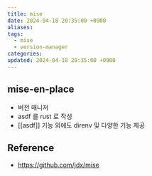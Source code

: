 ```yaml
---
title: mise
date: 2024-04-18 20:35:00 +0900
aliases: 
tags:
  - mise
  - version-manager
categories: 
updated: 2024-04-18 20:35:00 +0900
---
```


## mise-en-place

- 버전 매니저
- asdf 를 rust 로 작성
- [[asdf]] 기능 외에도 direnv 및 다양한 기능 제공

## Reference

- https://github.com/jdx/mise